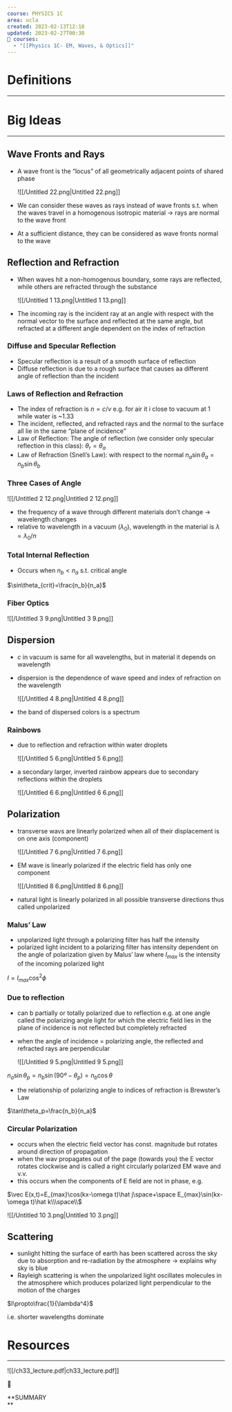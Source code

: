 ```yaml
---
course: PHYSICS 1C
area: ucla
created: 2023-02-13T12:18
updated: 2023-02-27T00:38
📕 courses:
  - "[[Physics 1C- EM, Waves, & Optics]]"
---
```

# Definitions

---

# Big Ideas

---

## Wave Fronts and Rays

- A wave front is the “locus” of all geometrically adjacent points of shared phase
    
    ![[/Untitled 22.png|Untitled 22.png]]
    
- We can consider these waves as rays instead of wave fronts s.t. when the waves travel in a homogenous isotropic material → rays are normal to the wave front
- At a sufficient distance, they can be considered as wave fronts normal to the wave

## Reflection and Refraction

- When waves hit a non-homogenous boundary, some rays are reflected, while others are refracted through the substance
    
    ![[/Untitled 1 13.png|Untitled 1 13.png]]
    
- The incoming ray is the incident ray at an angle with respect with the normal vector to the surface and reflected at the same angle, but refracted at a different angle dependent on the index of refraction

### Diffuse and Specular Reflection

- Specular reflection is a result of a smooth surface of reflection
- Diffuse reflection is due to a rough surface that causes aa different angle of reflection than the incident

### Laws of Reflection and Refraction

- The index of refraction is $n=c/v$﻿ e.g. for air it i close to vacuum at 1 while water is ~1.33
- The incident, reflected, and refracted rays and the normal to the surface all lie in the same “plane of incidence”
- Law of Reflection: The angle of reflection (we consider only specular reflection in this class): $\theta_r=\theta_a$﻿
- Law of Refraction (Snell’s Law): with respect to the normal $n_a\sin\theta_a=n_b\sin\theta_b$﻿

### Three Cases of Angle

![[/Untitled 2 12.png|Untitled 2 12.png]]

- the frequency of a wave through different materials don’t change → wavelength changes
- relative to wavelength in a vacuum ($\lambda_0$﻿), wavelength in the material is $\lambda = \lambda_0/n$﻿

### Total Internal Reflection

- Occurs when $n_b<n_a$﻿ s.t. critical angle

$\sin\theta_{crit}=\frac{n_b}{n_a}$

### Fiber Optics

![[/Untitled 3 9.png|Untitled 3 9.png]]

  

## Dispersion

- $c$﻿ in vacuum is same for all wavelengths, but in material it depends on wavelength
- dispersion is the dependence of wave speed and index of refraction on the wavelength
    
    ![[/Untitled 4 8.png|Untitled 4 8.png]]
    
- the band of dispersed colors is a spectrum

### Rainbows

- due to reflection and refraction within water droplets
    
    ![[/Untitled 5 6.png|Untitled 5 6.png]]
    
- a secondary larger, inverted rainbow appears due to secondary reflections within the droplets
    
    ![[/Untitled 6 6.png|Untitled 6 6.png]]
    

## Polarization

- transverse wavs are linearly polarized when all of their displacement is on one axis (component)
    
    ![[/Untitled 7 6.png|Untitled 7 6.png]]
    
- EM wave is linearly polarized if the electric field has only one component
    
    ![[/Untitled 8 6.png|Untitled 8 6.png]]
    
- natural light is linearly polarized in all possible transverse directions thus called unpolarized

### Malus’ Law

- unpolarized light through a polarizing filter has half the intensity
- polarized light incident to a polarizing filter has intensity dependent on the angle of polarization given by Malus’ law where $I_{max}$﻿ is the intensity of the incoming polarized light

$I=I_{max}\cos^2\phi$

### Due to reflection

- can b partially or totally polarized due to reflection e.g. at one angle called the polarizing angle light for which the electric field lies in the plane of incidence is not reflected but completely refracted
- when the angle of incidence = polarizing angle, the reflected and refracted rays are perpendicular
    
    ![[/Untitled 9 5.png|Untitled 9 5.png]]
    

$n_a\sin\theta_p=n_b\sin(90º-\theta_p)=n_b\cos\theta$

- the relationship of polarizing angle to indices of refraction is Brewster’s Law

$\tan\theta_p=\frac{n_b}{n_a}$

### Circular Polarization

- occurs when the electric field vector has const. magnitude but rotates around direction of propagation
- when the wav propagates out of the page (towards you) the E vector rotates clockwise and is called a right circularly polarized EM wave and v.v.
- this occurs when the components of E field are not in phase, e.g.

$\vec E(x,t)=E_{max}\cos(kx-\omega t)\hat j\space+\space E_{max}\sin(kx-\omega t)\hat k\\\space\\$

![[/Untitled 10 3.png|Untitled 10 3.png]]

## Scattering

- sunlight hitting the surface of earth has been scattered across the sky due to absorption and re-radiation by the atmosphere → explains why sky is blue
- Rayleigh scattering is when the unpolarized light oscillates molecules in the atmosphere which produces polarized light perpendicular to the motion of the charges

$I\propto\frac{1}{\lambda^4}$

i.e. shorter wavelengths dominate

# Resources

---

![[/ch33_lecture.pdf|ch33_lecture.pdf]]

📌

**SUMMARY  
**